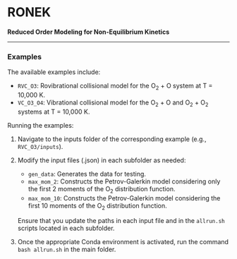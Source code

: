 # RONEK

**Reduced Order Modeling for Non-Equilibrium Kinetics**

---

### Examples

The available examples include:
- `RVC_O3`: Rovibrational collisional model for the O$_2$ + O system at T = 10,000 K.
- `VC_O3_O4`: Vibrational collisional model for the O$`_2`$ + O and O$`_2`$ + O$`_2`$ systems at T = 10,000 K.

Running the examples:

1. Navigate to the inputs folder of the corresponding example (e.g., `RVC_O3/inputs`).
2. Modify the input files (.json) in each subfolder as needed:
   - `gen_data`: Generates the data for testing.
   - `max_mom_2`: Constructs the Petrov-Galerkin model considering only the first 2 moments of the O$_2$ distribution function.
   - `max_mom_10`: Constructs the Petrov-Galerkin model considering the first 10 moments of the O$_2$ distribution function.
   
   Ensure that you update the paths in each input file and in the `allrun.sh` scripts located in each subfolder.
3. Once the appropriate Conda environment is activated, run the command `bash allrun.sh` in the main folder.
